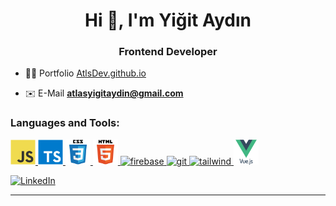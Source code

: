 <h1 align="center">Hi 👋, I'm Yiğit Aydın</h1>
<h3 align="center">Frontend Developer</h3>

- 👨‍💻 Portfolio [AtlsDev.github.io](https://atlsdev.github.io/)

- ✉️ E-Mail **atlasyigitaydin@gmail.com**
  
 

<h3 align="left">Languages and Tools:</h3>
<p>
<a href="https://developer.mozilla.org/en-US/docs/Web/JavaScript" target="_blank" rel="noreferrer"> <img src="https://raw.githubusercontent.com/devicons/devicon/master/icons/javascript/javascript-original.svg" alt="javascript" width="40" height="40"/> </a> 
<a href="https://www.typescriptlang.org/" target="_blank" rel="noreferrer"> <img src="https://raw.githubusercontent.com/devicons/devicon/master/icons/typescript/typescript-original.svg" alt="typescript" width="40" height="40"/> </a> 
<a href="https://www.w3schools.com/css/" target="_blank" rel="noreferrer"> <img src="https://raw.githubusercontent.com/devicons/devicon/master/icons/css3/css3-original-wordmark.svg" alt="css3" width="40" height="40"/> </a>  
<a href="https://www.w3.org/html/" target="_blank" rel="noreferrer"> <img src="https://raw.githubusercontent.com/devicons/devicon/master/icons/html5/html5-original-wordmark.svg" alt="html5" width="40" height="40"/> </a>  
<a href="https://firebase.google.com/" target="_blank" rel="noreferrer"> <img src="https://www.vectorlogo.zone/logos/firebase/firebase-icon.svg" alt="firebase" width="40" height="40"/> </a> 
<a href="https://git-scm.com/" target="_blank" rel="noreferrer"> <img src="https://www.vectorlogo.zone/logos/git-scm/git-scm-icon.svg" alt="git" width="40" height="40"/> </a>
<a href="https://tailwindcss.com/" target="_blank" rel="noreferrer"> <img src="https://www.vectorlogo.zone/logos/tailwindcss/tailwindcss-icon.svg" alt="tailwind" width="40" height="40"/> </a> 
<a href="https://vuejs.org/" target="_blank" rel="noreferrer"> <img src="https://raw.githubusercontent.com/devicons/devicon/master/icons/vuejs/vuejs-original-wordmark.svg" alt="vuejs" width="40" height="40"/> </a> </p>

  [![LinkedIn](https://img.shields.io/badge/LinkedIn-%230077B5.svg?logo=linkedin&logoColor=white)](https://linkedin.com/in/yiğitaydın) 

<!-- 
# 📊 GitHub Stats:
![](https://github-readme-stats.vercel.app/api/top-langs/?username=AtlsDev&theme=dark&hide_border=false&include_all_commits=false&count_private=false&layout=compact)
![](https://github-readme-stats.vercel.app/api?username=AtlsDev&theme=dark&hide_border=false&include_all_commits=false&count_private=false) 
![](https://github-readme-streak-stats.herokuapp.com/?user=AtlsDev&theme=dark&hide_border=false) -->

---
<!-- [![](https://visitcount.itsvg.in/api?id=AtlsDev&icon=0&color=1)](https://visitcount.itsvg.in) -->
